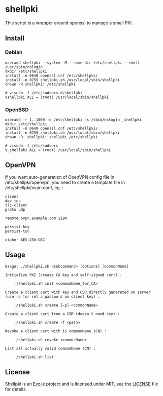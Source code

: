 # shellpki

This script is a wrapper around openssl to manage a small PKI.

## Install

### Debian

~~~
useradd shellpki --system -M --home-dir /etc/shellpki --shell /usr/sbin/nologin
mkdir /etc/shellpki
install -m 0640 openssl.cnf /etc/shellpki/
install -m 0755 shellpki.sh /usr/local/sbin/shellpki
chown -R shellpki: /etc/shellpki
~~~

~~~
# visudo -f /etc/sudoers.d/shellpki
%shellpki ALL = (root) /usr/local/sbin/shellpki
~~~

### OpenBSD

~~~
useradd -r 1..1000 -d /etc/shellpki -s /sbin/nologin _shellpki
mkdir /etc/shellpki
install -m 0640 openssl.cnf /etc/shellpki/
install -m 0755 shellpki.sh /usr/local/sbin/shellpki
chown -R _shellpki:_shellpki /etc/shellpki
~~~

~~~
# visudo -f /etc/sudoers
%_shellpki ALL = (root) /usr/local/sbin/shellpki
~~~

## OpenVPN

If you want auto-generation of OpenVPN config file in /etc/shellpki/openvpn, you need to create a template file in /etc/shellpki/ovpn.conf, eg. :

~~~
client
dev tun
tls-client
proto udp

remote ovpn.example.com 1194

persist-key
persist-tun

cipher AES-256-CBC
~~~

## Usage

~~~
Usage: ./shellpki.sh <subcommand> [options] [CommonName]

Initialize PKI (create CA key and self-signed cert) :

    ./shellpki.sh init <commonName_for_CA>

Create a client cert with key and CSR directly generated on server
(use -p for set a password on client key) :

    ./shellpki.sh create [-p] <commonName>

Create a client cert from a CSR (doesn't need key) :

    ./shellpki.sh create -f <path>

Revoke a client cert with is commonName (CN) :

    ./shellpki.sh revoke <commonName>

List all actually valid commonName (CN) :

    ./shellpki.sh list
~~~

## License

Shellpki is an [Evolix](https://evolix.com) project and is licensed under MIT, see the [LICENSE](LICENSE) file for details.
